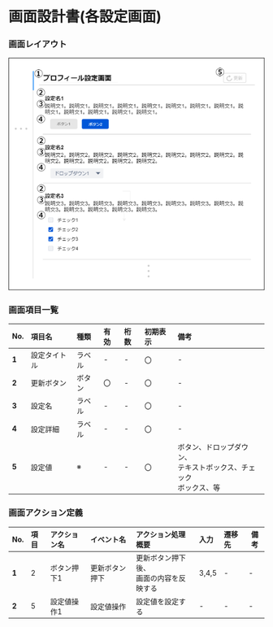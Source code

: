 # 画面設計書(各設定画面)

### 画面レイアウト

<span  id="images">![各設定画面](../../reference/2_bd/img/2.1.3/sc050/sc051.png "各設定画面")</span>

### 画面項目一覧
| No.   | 項目名       | 種類   | 有効 | 桁数 | 初期表示 | 備考                                                         |
| :---- | :----------- | :----- | :--- | :--- | :------- | :----------------------------------------------------------- |
| **1** | 設定タイトル | ラベル | -    | -    | 〇       | -                                                            |
| **2** | 更新ボタン   | ボタン | 〇   | -    | 〇       | -                                                            |
| **3** | 設定名       | ラベル | -    | -    | 〇       | -                                                            |
| **4** | 設定詳細     | ラベル | -    | -    | 〇       | -                                                            |
| **5** | 設定値       | ※      | -    | -    | 〇       | ボタン、ドロップダウン、<br>テキストボックス、チェック<br>ボックス、等 |

### 画面アクション定義

| No.   | 項目 | アクション名 | イベント名     | アクション処理概要                          | 入力  | 遷移先 | 備考 |
| :---- | :--- | :----------- | :------------- | :------------------------------------------ | :---- | :----- | ---- |
| **1** | 2    | ボタン押下1  | 更新ボタン押下 | 更新ボタン押下後、<br/>画面の内容を反映する | 3,4,5 | -      | -    |
| **2** | 5    | 設定値操作1  | 設定値操作     | 設定値を設定する                            | -     | -      | -    |